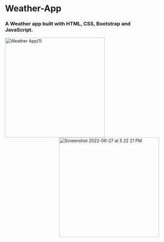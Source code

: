 <h1>Weather-App</h1>
<h3>A Weather app built with HTML, CSS, Bootstrap and JavaScript.</h3>

<p>
<img align="left"width="327" alt="Weather App(1)" src="https://user-images.githubusercontent.com/91233999/175940658-c258b120-fe46-45ef-bfb1-2cbd682e0acb.png">
<img align="right"width="327" alt="Screenshot 2022-06-27 at 5 22 21 PM" src="https://user-images.githubusercontent.com/91233999/175940668-b748e0ec-d0f3-4091-a64f-410fa5f8ba83.png">
</p>
